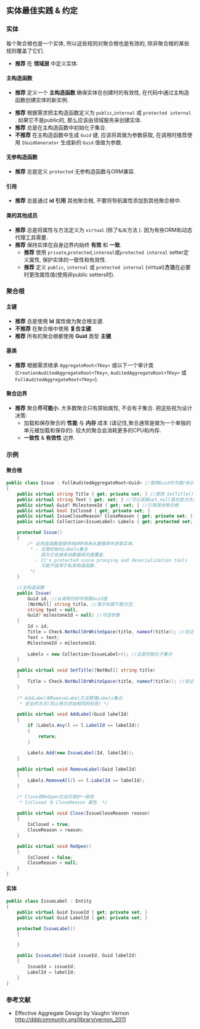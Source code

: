 ## 实体最佳实践 & 约定

### 实体

每个聚合根也是一个实体, 所以这些规则对聚合根也是有效的, 除非聚合根的某些规则覆盖了它们.

- **推荐** 在 **领域层** 中定义实体.

#### 主构造函数

* **推荐** 定义一个 **主构造函数** 确保实体在创建时的有效性, 在代码中通过主构造函数创建实体的新实例.

- **推荐** 根据需求把主构造函数定义为 `public`,`internal` 或 `protected internal` . 如果它不是public的, 那么应该由领域服务来创建实体.
- **推荐** 总是在主构造函数中初始化子集合.
- **不推荐** 在主构造函数中生成 `Guid` 键, 应该将其做为参数获取, 在调用时推荐使用 `IGuidGenerator` 生成新的 `Guid` 值做为参数.

#### 无参构造函数

- **推荐** 总是定义 `protected` 无参构造函数与ORM兼容.

#### 引用

- **推荐** 总是通过 **id** **引用** 其他聚合根, 不要将导航属性添加到其他聚合根中.

#### 类的其他成员

- **推荐** 总是将属性与方法定义为 `virtual` (除了`私有`方法 ). 因为有些ORM和动态代理工具需要.
- **推荐** 保持实体在自身边界内始终 **有效** 和 **一致**.
  - **推荐** 使用 `private`,`protected`,`internal`或`protected internal` setter定义属性, 保护实体的一致性和有效性.
  - **推荐** 定义 `public`, `internal` 或 `protected internal` (virtual)**方法**在必要时更改属性值(使用非public setters时).

### 聚合根

#### 主键

* **推荐** 总是使用 **Id** 属性做为聚合根主键.
* **不推荐** 在聚合根中使用 **复合主键**.
* **推荐** 所有的聚合根都使用 **Guid** 类型 **主键**.

#### 基类

* **推荐** 根据需求继承 `AggregateRoot<TKey>` 或以下一个审计类  (`CreationAuditedAggregateRoot<TKey>`, `AuditedAggregateRoot<TKey>` 或 `FullAuditedAggregateRoot<TKey>`).

#### 聚合边界

* **推荐** 聚合**尽可能小**. 大多数聚合只有原始属性, 不会有子集合. 把这些视为设计决策:
  * 加载和保存聚合的 **性能** 与 **内存** 成本 (请记住,聚合通常是做为一个单独的单元被加载和保存的). 较大的聚合会消耗更多的CPU和内存.
  * **一致性** & **有效性** 边界.

### 示例

#### 聚合根

````C#
public class Issue : FullAuditedAggregateRoot<Guid> //使用Guid作为键/标识符
{
    public virtual string Title { get; private set; } //使用 SetTitle() 方法set
    public virtual string Text { get; set; } //可以直接set,null值也是允许的
    public virtual Guid? MilestoneId { get; set; } //引用其他聚合根
    public virtual bool IsClosed { get; private set; }
    public virtual IssueCloseReason? CloseReason { get; private set; } //一个枚举类型
    public virtual Collection<IssueLabel> Labels { get; protected set; } //子集合

    protected Issue()
    {
        /* 此构造函数是提供给ORM用来从数据库中获取实体.
         * - 无需初始化Labels集合
             因为它会被来自数据库的值覆盖.
           - It's protected since proxying and deserialization tools
             可能不适用于私有构造函数.
         */
    }

    //主构造函数
    public Issue(
        Guid id, //从调用代码中获取Guid值
        [NotNull] string title, //表示标题不能为空.
        string text = null,
        Guid? milestoneId = null) //可选参数
    {
        Id = id;
        Title = Check.NotNullOrWhiteSpace(title, nameof(title)); //验证
        Text = text;
        MilestoneId = milestoneId;
 
        Labels = new Collection<IssueLabel>(); //总是初始化子集合
    }

    public virtual void SetTitle([NotNull] string title)
    {
        Title = Check.NotNullOrWhiteSpace(title, nameof(title)); //验证
    }
    
    /* AddLabel和RemoveLabel方法管理Labels集合
     * 安全的方式(防止两次添加相同的标签) */

    public virtual void AddLabel(Guid labelId)
    {
        if (Labels.Any(l => l.LabelId == labelId))
        {
            return;
        }

        Labels.Add(new IssueLabel(Id, labelId));
    }
    
    public virtual void RemoveLabel(Guid labelId)
    {
        Labels.RemoveAll(l => l.LabelId == labelId);
    }

    /* Close和ReOpen方法可保护一致性
     * IsClosed 与 CloseReason 属性. */
    
    public virtual void Close(IssueCloseReason reason)
    {
        IsClosed = true;
        CloseReason = reason;
    }

    public virtual void ReOpen()
    {
        IsClosed = false;
        CloseReason = null;
    }
}
````

#### 实体

````C#
public class IssueLabel : Entity
{
    public virtual Guid IssueId { get; private set; }
    public virtual Guid LabelId { get; private set; }

    protected IssueLabel()
    {

    }

    public IssueLabel(Guid issueId, Guid labelId)
    {
        IssueId = issueId;
        LabelId = labelId;
    }
}
````

### 参考文献

* Effective Aggregate Design by Vaughn Vernon
  http://dddcommunity.org/library/vernon_2011
